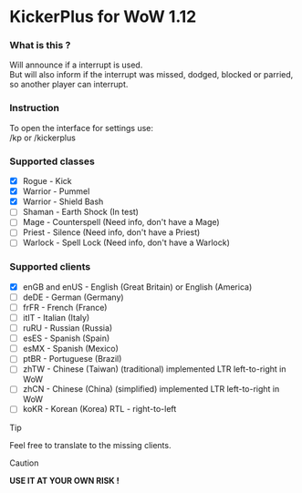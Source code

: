 # KickerPlus for WoW 1.12

### What is this ?
Will announce if a interrupt is used.  
But will also inform if the interrupt was missed, dodged, blocked or parried, so another player can interrupt.

### Instruction
To open the interface for settings use:  
/kp or /kickerplus

### Supported classes
- [X] Rogue - Kick
- [X] Warrior - Pummel
- [X] Warrior - Shield Bash
- [ ] Shaman - Earth Shock (In test)
- [ ] Mage - Counterspell (Need info, don't have a Mage)
- [ ] Priest - Silence (Need info, don't have a Priest)
- [ ] Warlock - Spell Lock (Need info, don't have a Warlock)

### Supported clients
- [X] enGB and enUS - English (Great Britain) or English (America)
- [ ] deDE - German (Germany)
- [ ] frFR - French (France)
- [ ] itIT - Italian (Italy)
- [ ] ruRU - Russian (Russia)
- [ ] esES - Spanish (Spain)
- [ ] esMX - Spanish (Mexico)
- [ ] ptBR - Portuguese (Brazil)
- [ ] zhTW - Chinese (Taiwan) (traditional) implemented LTR left-to-right in WoW
- [ ] zhCN - Chinese (China) (simplified) implemented LTR left-to-right in WoW
- [ ] koKR - Korean (Korea) RTL - right-to-left
> [!TIP]
> Feel free to translate to the missing clients.

> [!CAUTION]
> <B>USE IT AT YOUR OWN RISK !</B>
